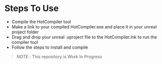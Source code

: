 # Steps To Use
- Compile the HotCompiler tool
- Make a link to your compiled HotCompiler.exe and place it in your unreal project folder
- Drag and drop your unreal .uproject file to the HotCompiler.lnk to run the compiler tool
- Follow the steps to install and compile

> *NOTE* : This repository is Work In Progress
